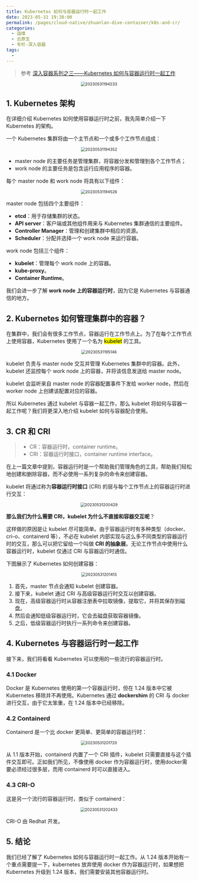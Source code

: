 ```yaml
---
title: Kubernetes 如何与容器运行时一起工作
date: 2023-05-31 19:38:00
permalink: /pages/cloud-native/zhuanlan-dive-container/k8s-and-cr/
categories:
  - 运维
  - 云原生
  - 专栏-深入容器
tags:
  - 
---
```


> 参考 [深入容器系列之三——Kubernetes 如何与容器运行时一起工作](https://zhuanlan.zhihu.com/p/585826176)

<center><img src="https://notebook-img-1304596351.cos.ap-beijing.myqcloud.com/img/20230531194233.png" alt="20230531194233" style="zoom:75%;" /></center>

## 1. Kubernetes 架构

在详细介绍 Kubernetes 如何使用容器运行时之前，我先简单介绍一下 Kubernetes 的架构。

一个 Kubernetes 集群将由一个主节点和一个或多个工作节点组成：

<center><img src="https://notebook-img-1304596351.cos.ap-beijing.myqcloud.com/img/20230531194352.png" alt="20230531194352" style="zoom:75%;" /></center>

- master node 的主要任务是管理集群，将容器分发和管理到各个工作节点；
- work node 的主要任务是包含运行应用程序的容器。

每个 master node 和 work node 将具有以下组件：

<center><img src="https://notebook-img-1304596351.cos.ap-beijing.myqcloud.com/img/20230531194526.png" alt="20230531194526" style="zoom:75%;" /></center>

master node 包括四个主要组件：

- **etcd**：用于存储集群的状态。
- **API server**：客户端或其他组件用来与 Kubernetes 集群通信的主要组件。
- **Controller Manager**：管理和创建集群中相应的资源。
- **Scheduler**：分配并选择一个 work node 来运行容器。

work node 包括三个组件：

- **kubelet**：管理每个 work node 上的容器。
- **kube-proxy**。
- **Container Runtime**。

我们会进一步了解 **work node 上的容器运行时**，因为它是 Kubernetes 与容器通信的地方。

## 2. Kubernetes 如何管理集群中的容器？

在集群中，我们会有很多工作节点，容器运行在工作节点上。为了在每个工作节点上使用容器，Kubernetes 使用了一个名为 <mark>kubelet</mark> 的工具。

<center><img src="https://notebook-img-1304596351.cos.ap-beijing.myqcloud.com/img/20230531195146.png" alt="20230531195146" style="zoom:75%;" /></center>

kubelet 负责与 master node 交互并管理 Kubernetes 集群中的容器。此外，kubelet 还监控每个 work node 上的容器，并将该信息发送给 master node。

kubelet 会监听来自 master node 的容器配置事件下发给 worker node，然后在 worker node 上创建该配置对应的容器。

所以 Kubernetes 通过 kubelet 与容器一起工作，那么 kubelet 将如何与容器一起工作呢？我们将更深入地介绍 kubelet 如何与容器配合使用。

## 3. CR 和 CRI

> - CR：容器运行时，container runtime。
> - CRI：容器运行时接口，container runtime interface。

在上一篇文章中提到，容器运行时是一个帮助我们管理角色的工具，帮助我们轻松地创建和删除容器，而不必使用一系列复杂的命令来创建容器。

kubelet 将通过称为**容器运行时接口** (CRI) 的层与每个工作节点上的容器运行时进行交互：

<center><img src="https://notebook-img-1304596351.cos.ap-beijing.myqcloud.com/img/20230531200429.png" alt="20230531200429" style="zoom:75%;" /></center>

**那么我们为什么需要 CRI，kubelet 为什么不直接和容器交互呢**？

这样做的原因是让 kubelet 尽可能简单。由于容器运行时有多种类型（docker、cri-o、containerd 等），不必在 kubelet 内部实现与这么多不同类型的容器运行时的交互，那么可以把它留给一个叫做 **CRI 的抽象层**。无论工作节点中使用什么容器运行时，kubelet 仅通过 CRI 与容器运行时通信。

下图展示了 Kubernetes 如何创建容器：

<center><img src="https://notebook-img-1304596351.cos.ap-beijing.myqcloud.com/img/20230531201413.png" alt="20230531201413" style="zoom:75%;" /></center>

1. 首先，master 节点会通知 kubelet 创建容器。
2. 接下来，kubelet 通过 CRI 与高级容器运行时交互以创建容器。
3. 现在，高级容器运行时从容器注册表中拉取镜像，提取它，并将其保存到磁盘。
4. 然后会通知低级容器运行时，它会去磁盘获取容器镜像。
5. 之后，低级容器运行时执行一系列命令来创建容器。

## 4. Kubernetes 与容器运行时一起工作

接下来，我们将看看 Kubernetes 可以使用的一些流行的容器运行时。

### 4.1 Docker

Docker 是 Kubernetes 使用的第一个容器运行时，但在 1.24 版本中它被 Kubernetes 移除并不再使用。Kubernetes 通过 **dockershim** 的 CRI 与 docker 进行交互，由于它太笨重，在 1.24 版本中已经移除。

### 4.2 Containerd

Containerd 是一个比 docker 更简单、更简单的容器运行时：

<center><img src="https://notebook-img-1304596351.cos.ap-beijing.myqcloud.com/img/20230531201720.png" alt="20230531201720" style="zoom:75%;" /></center>

从 1.1 版本开始，containerd 内置了一个 CRI 插件，kubelet 只需要直接与这个插件交互即可。正如我们所见，不像使用 docker 作为容器运行时，使用docker需要必须经过很多层，而用 containerd 时可以直接进入。

### 4.3 CRI-O

这是另一个流行的容器运行时，类似于 containerd：

<center><img src="https://notebook-img-1304596351.cos.ap-beijing.myqcloud.com/img/20230531202433.png" alt="20230531202433" style="zoom:75%;" /></center>

CRI-O 由 Redhat 开发。

## 5. 结论

我们已经了解了 Kubernetes 如何与容器运行时一起工作。从 1.24 版本开始有一个重点需要提一下，kubernetes 放弃使用 docker 作为容器运行时，如果想把 Kubernetes 升级到 1.24 版本，我们需要安装其他容器运行时。
